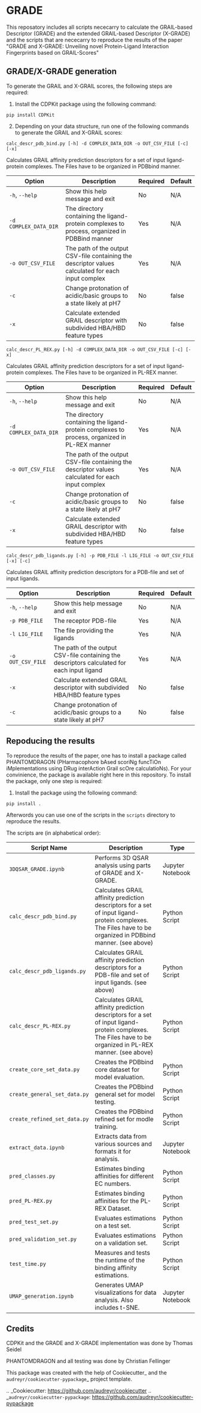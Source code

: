 
# GRADE

This reposatory includes all scripts nececarry to calculate the GRAIL-based Descriptor (GRADE) and the extended GRAIL-based Descriptor (X-GRADE) and the scripts that are nececarry to reproduce the results of the paper "GRADE and X-GRADE: Unveiling novel Protein-Ligand Interaction Fingerprints based on GRAIL-Scores"

## GRADE/X-GRADE generation

To generate the GRAIL and X-GRAIL scores, the following steps are required:

1. Install the CDPKit package using the following command:

``pip install CDPKit``

2. Depending on your data structure, run one of the following commands to generate the GRAIL and X-GRAIL scores:

``calc_descr_pdb_bind.py [-h] -d COMPLEX_DATA_DIR -o OUT_CSV_FILE [-c] [-x]``

Calculates GRAIL affinity prediction descriptors for a set of input ligand-protein complexes. The Files have to be organized in PDBbind manner.

| Option               | Description                                                                                                    | Required | Default     |
|----------------------|----------------------------------------------------------------------------------------------------------------|----------|-------------|
| `-h`, `--help`       | Show this help message and exit                                                                               | No       | N/A         |
| `-d COMPLEX_DATA_DIR`| The directory containing the ligand-protein complexes to process, organized in PDBBind manner                   | Yes      | N/A         |
| `-o OUT_CSV_FILE`    | The path of the output CSV-file containing the descriptor values calculated for each input complex               | Yes      | N/A         |
| `-c`                 | Change protonation of acidic/basic groups to a state likely at pH7                                              | No       | false       |
| `-x`                 | Calculate extended GRAIL descriptor with subdivided HBA/HBD feature types                                       | No       | false       |

``calc_descr_PL_REX.py [-h] -d COMPLEX_DATA_DIR -o OUT_CSV_FILE [-c] [-x]``

Calculates GRAIL affinity prediction descriptors for a set of input ligand-protein complexes. The Files have to be organized in PL-REX manner.

| Option               | Description                                                                                                    | Required | Default     |
|----------------------|----------------------------------------------------------------------------------------------------------------|----------|-------------|
| `-h`, `--help`       | Show this help message and exit                                                                               | No       | N/A         |
| `-d COMPLEX_DATA_DIR`| The directory containing the ligand-protein complexes to process, organized in PL-REX manner                   | Yes      | N/A         |
| `-o OUT_CSV_FILE`    | The path of the output CSV-file containing the descriptor values calculated for each input complex               | Yes      | N/A         |
| `-c`                 | Change protonation of acidic/basic groups to a state likely at pH7                                              | No       | false       |
| `-x`                 | Calculate extended GRAIL descriptor with subdivided HBA/HBD feature types                                       | No       | false       |

``calc_descr_pdb_ligands.py [-h] -p PDB_FILE -l LIG_FILE -o OUT_CSV_FILE [-x] [-c]``

Calculates GRAIL affinity prediction descriptors for a PDB-file and set of input ligands.

| Option               | Description                                                                                                    | Required | Default     |
|----------------------|----------------------------------------------------------------------------------------------------------------|----------|-------------|
| `-h`, `--help`       | Show this help message and exit                                                                               | No       | N/A         |
| `-p PDB_FILE`        | The receptor PDB-file                                                                                           | Yes      | N/A         |
| `-l LIG_FILE`        | The file providing the ligands                                                                                  | Yes      | N/A         |
| `-o OUT_CSV_FILE`    | The path of the output CSV-file containing the descriptors calculated for each input ligand                     | Yes      | N/A         |
| `-x`                 | Calculate extended GRAIL descriptor with subdivided HBA/HBD feature types                                       | No       | false       |
| `-c`                 | Change protonation of acidic/basic groups to a state likely at pH7                                              | No       | false       |



## Repoducing the results

To reproduce the results of the paper, one has to install a package called PHANTOMDRAGON 
(PHarmacophore bAsed scoriNg funcTiOn iMplementations using DRug interAction Grail scOre calculatioNs). For your convinience, the package is available right here in this repository. To install the package, only one step is required:

1. Install the package using the following command:

``pip install .``

Afterwords you can use one of the scripts in the `scripts` directory to reproduce the results.

The scripts are (in alphabetical order):

| Script Name                | Description                                                                                           | Type               |
|----------------------------|-------------------------------------------------------------------------------------------------------|--------------------|
| `3DQSAR_GRADE.ipynb`       | Performs 3D QSAR analysis using parts of GRADE and X-GRADE.    | Jupyter Notebook   |
| `calc_descr_pdb_bind.py`   | Calculates GRAIL affinity prediction descriptors for a set of input ligand-protein complexes. The Files have to be organized in PDBbind manner. (see above) | Python Script       |
| `calc_descr_pdb_ligands.py`| Calculates GRAIL affinity prediction descriptors for a PDB-file and set of input ligands. (see above) | Python Script       |
| `calc_descr_PL-REX.py`     | Calculates GRAIL affinity prediction descriptors for a set of input ligand-protein complexes. The Files have to be organized in PL-REX manner. (see above) | Python Script       |
| `create_core_set_data.py`  | Creates the PDBbind core dataset for model evaluation.    | Python Script       |
| `create_general_set_data.py`| Creates the PDBbind general set for model testing. | Python Script       |
| `create_refined_set_data.py`| Creates the PDBbind refined set for modle training. | Python Script       |
| `extract_data.ipynb`       | Extracts data from various sources and formats it for analysis.    | Jupyter Notebook   |
| `pred_classes.py`          | Estimates binding affinities for different EC numbers. | Python Script       |
| `pred_PL-REX.py`           | Estimates binding affinities for the PL-REX Dataset. | Python Script       |
| `pred_test_set.py`         | Evaluates estimations on a test set. | Python Script       |
| `pred_validation_set.py`   | Evaluates estimations on a validation set.     | Python Script       |
| `test_time.py`             | Measures and tests the runtime of the binding affinity estimations. | Python Script       |
| `UMAP_generation.ipynb`    | Generates UMAP visualizations for data analysis. Also includes t-SNE. | Jupyter Notebook   |


## Credits

CDPKit and the GRADE and X-GRADE implementation was done by Thomas Seidel

PHANTOMDRAGON and all testing was done by Christian  Fellinger

This package was created with the help of Cookiecutter_ and the `audreyr/cookiecutter-pypackage`_ project template.

.. _Cookiecutter: https://github.com/audreyr/cookiecutter
.. _`audreyr/cookiecutter-pypackage`: https://github.com/audreyr/cookiecutter-pypackage
